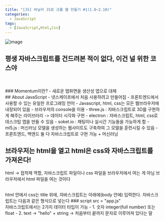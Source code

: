 ```yaml
---
title: "[JS] 바닐라 JS로 크롬 웹 만들기 #1(1.0~2.10)"
categories:
  - JavaScript
tags: 
  - [JavaScript,Html,Css]
---
```


![image](https://user-images.githubusercontent.com/92897635/161251392-ea027604-d373-486c-a150-4ef02dad4293.png)

## 평생 자바스크립트를 건드려본 적이 없다, 이건 널 위한 코스야
<br>
<br>
### Momentum이란? 
- 새로운 탭화면을 생산성 앱으로 대체

<br>
## About JavaScript 
- 넷스케이프에서 처음 사용하려고 만들어짐
- 프론트엔드에서 사용할 수 있는 유일한 프로그래밍 언어
- Javascript, html, css는 모든 웹브라우저에 내장되어 있음
- 브라우저의 console을 이용
- three.js : 자바스크립트로 3D를 구현하게 해주는 라이브러리 -> 데이터 시각화 구현
- electron : 자바스크립트, html, css로 데스크탑 앱을 만들 수 있음
- soket.io : 채팅이나 실시간 기능들을 가능하게 함
- ml5.js : 머신러닝 모델을 생성하는 웹사이트도 구축하여 그 모델을 훈련시킬 수 있음
- 프론트엔드, 백엔드 둘 다 자바스크립트로 구현 가능 + 머신러닝

<br>

## 브라우저는 html을 열고 html은 css와 자바스크립트를 가져온다!
html -> 접착제 역할, 자바스크립트 파일이나 css 파일을 브라우저에서 여는 게 아님
        브라우저에서 html 파일을 여는 것이다

<br>
html 안에서
css는 title 위에, 자바스크립트는 아래에(body 안에) 입력한다.
자바스크립트는 다음과 같은 형식으로 넣는다 ### script src = "app.js" 

<br>
자바스크립트에서는 2가지 데이터 타입이 가능
- 1. 숫자 integer(full number) 또는 float
- 2. text -> "hello"   + string -> 처음부터 끝까지 문자로 이루어져 있다는 말
